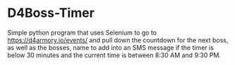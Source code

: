 # D4Boss-Timer
Simple python program that uses Selenium to go to https://d4armory.io/events/ and pull down the countdown for the next boss, as well as the bosses, name to add into an SMS message if the timer is below 30 minutes and the current time is between 8:30 AM and 9:30 PM.
